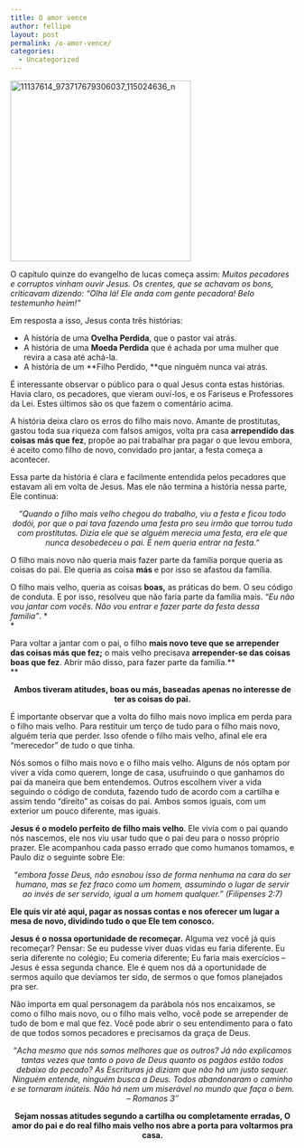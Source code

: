 ```yaml
---
title: O amor vence
author: fellipe
layout: post
permalink: /o-amor-vence/
categories:
  - Uncategorized
---
```

[<img class="size-full wp-image-359 aligncenter" alt="11137614_973717679306037_115024636_n" src="http://fellipebrito.com/wp-content/uploads/2015/06/11137614_973717679306037_115024636_n.jpg" width="320" height="320" />][1]

O capítulo quinze do evangelho de lucas começa assim: *Muitos pecadores e corruptos vinham ouvir Jesus. Os crentes, que se achavam os bons, criticavam dizendo: “Olha lá! Ele anda com gente pecadora! Belo testemunho heim!”*

Em resposta a isso, Jesus conta três histórias:  
- A história de uma **Ovelha Perdida**, que o pastor vai atrás.  
- A história de uma **Moeda Perdida** que é achada por uma mulher que revira a casa até achá-la.  
- A história de um **Filho Perdido, **que ninguém nunca vai atrás.

É interessante observar o público para o qual Jesus conta estas histórias. Havia claro, os pecadores, que vieram ouví-los, e os Fariseus e Professores da Lei. Estes últimos são os que fazem o comentário acima.

A história deixa claro os erros do filho mais novo. Amante de prostitutas, gastou toda sua riqueza com falsos amigos, volta pra casa **arrependido das coisas más que fez**, propõe ao pai trabalhar pra pagar o que levou embora, é aceito como filho de novo, convidado pro jantar, a festa começa a acontecer.

Essa parte da história é clara e facilmente entendida pelos pecadores que estavam ali em volta de Jesus. Mas ele não termina a história nessa parte, Ele continua:

<p style="text-align: center;">
  &#8220;<em>Quando o filho mais velho chegou do trabalho, viu a festa e ficou todo dodói, por que o pai tava fazendo uma festa pro seu irmão que torrou tudo com prostitutas. Dizia ele que se alguém merecia uma festa, era ele que nunca desobedeceu o pai. E nem queria entrar na festa.</em>&#8220;
</p>

<p style="text-align: left;">
  O filho mais novo não queria mais fazer parte da família porque queria as coisas do pai. Ele queria as coisa <strong>más </strong>e por isso se afastou da família.
</p>

O filho mais velho, queria as coisas **boas,** as práticas do bem. O seu código de conduta. E por isso, resolveu que não faria parte da família mais. &#8220;*Eu não vou jantar com vocês. Não vou entrar e fazer parte da festa dessa familia&#8221;*. *  
*

Para voltar a jantar com o pai, o filho **mais novo teve que se arrepender das coisas más que fez;** o mais velho precisava **arrepender-se das coisas boas que fez**. Abrir mão disso, para fazer parte da família.**  
**

<p style="text-align: center;">
  <strong>Ambos tiveram atitudes, boas ou más, baseadas apenas no interesse de ter as coisas do pai.</strong>
</p>

É importante observar que a volta do filho mais novo implica em perda para o filho mais velho. Para restituir um terço de tudo para o filho mais novo, alguém teria que perder. Isso ofende o filho mais velho, afinal ele era &#8220;merecedor&#8221; de tudo o que tinha.

Nós somos o filho mais novo e o filho mais velho. Alguns de nós optam por viver a vida como querem, longe de casa, usufruindo o que ganhamos do pai da maneira que bem entendemos. Outros escolhem viver a vida seguindo o código de conduta, fazendo tudo de acordo com a cartilha e assim tendo &#8220;direito&#8221; as coisas do pai. Ambos somos iguais, com um exterior um pouco diferente, mas iguais.

**Jesus é o modelo perfeito de filho mais velho**. Ele vivia com o pai quando nós nascemos, ele nos viu usar tudo que o pai deu para o nosso próprio prazer. Ele acompanhou cada passo errado que como humanos tomamos, e Paulo diz o seguinte sobre Ele:

<p style="text-align: center;">
  &#8220;<em>embora fosse Deus, não esnobou isso de forma nenhuma na cara do ser humano, mas se fez fraco como um homem, assumindo o lugar de servir ao invés de ser servido, igual a um homem qualquer.&#8221; (Filipenses 2:7)</em>
</p>

**Ele quis vir até aqui, pagar as nossas contas e nos oferecer um lugar a mesa de novo, dividindo tudo o que Ele tem conosco.**

**Jesus é o nossa oportunidade de recomeçar.** Alguma vez você já quis recomeçar? Pensar: Se eu pudesse viver duas vidas eu faria diferente. Eu seria diferente no colégio; Eu comeria diferente; Eu faria mais exercícios &#8211; Jesus é essa segunda chance. Ele é quem nos dá a oportunidade de sermos aquilo que devíamos ter sido, de sermos o que fomos planejados pra ser.

Não importa em qual personagem da parábola nós nos encaixamos, se como o filho mais novo, ou o filho mais velho, você pode se arrepender de tudo de bom e mal que fez. Você pode abrir o seu entendimento para o fato de que todos somos pecadores e precisamos da graça de Deus.

<p style="text-align: center;">
  &#8220;<em>Acha mesmo que nós somos melhores que os outros? Já não explicamos tantas vezes que tanto o povo de Deus quanto os pagãos estão todos debaixo do pecado? As Escrituras já diziam que não há um justo sequer. Ninguém entende, ninguém busca a Deus. Todos abandonaram o caminho e se tornaram inúteis. Não há nem um miserável no mundo que faça o bem. &#8211; Romanos 3&#8243;</em>
</p>

<p style="text-align: center;">
  <strong>Sejam nossas atitudes segundo a cartilha ou completamente erradas, O amor do pai e do real filho mais velho nos abre a porta para voltarmos pra casa.</strong>
</p>

 [1]: http://fellipebrito.com/wp-content/uploads/2015/06/11137614_973717679306037_115024636_n.jpg